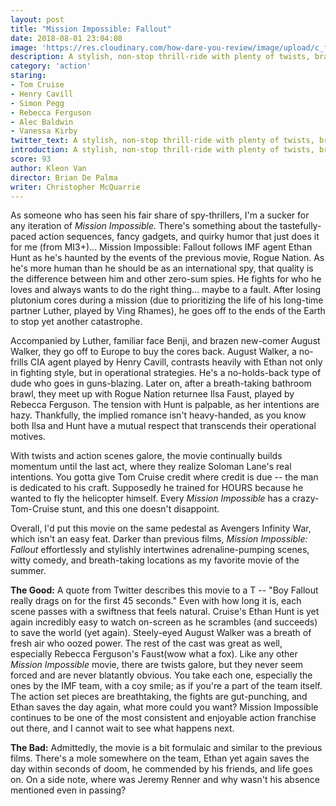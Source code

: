 ```yaml
---
layout: post
title: "Mission Impossible: Fallout"
date: 2018-08-01 23:04:08
image: 'https://res.cloudinary.com/how-dare-you-review/image/upload/c_fill,h_399,w_760/v1528671134/mission-impossible-fallout.jpg'
description: A stylish, non-stop thrill-ride with plenty of twists, brawls, and cunning to make 147 minutes breeze by effortlessly. I hope it's not the last we see of Ethan Hunt.
category: 'action'
staring:
- Tom Cruise
- Henry Cavill
- Simon Pegg
- Rebecca Ferguson
- Alec Baldwin
- Vanessa Kirby
twitter_text: A stylish, non-stop thrill-ride with plenty of twists, brawls, and cunning to make 147 minutes breeze by effortlessly. I hope it's not the last we see of Ethan Hunt.
introduction: A stylish, non-stop thrill-ride with plenty of twists, brawls, and cunning to make 147 minutes breeze by effortlessly. I hope it's not the last we see of Ethan Hunt.
score: 93
author: Kleon Van
director: Brian De Palma
writer: Christopher McQuarrie
---
```




As someone who has seen his fair share of spy-thrillers, I'm a sucker for any iteration of *Mission Impossible.* There's something about the tastefully-paced action sequences, fancy gadgets, and quirky humor that just does it for me (from MI3+)... Mission Impossible: Fallout follows IMF agent Ethan Hunt as he's haunted by the events of the previous movie, Rogue Nation. As he's more human than he should be as an international spy, that quality is the difference between him and other zero-sum spies. He fights for who he loves and always wants to do the right thing... maybe to a fault. After losing plutonium cores during a mission (due to prioritizing the life of his long-time partner Luther, played by Ving Rhames), he goes off to the ends of the Earth to stop yet another catastrophe.

Accompanied by Luther, familiar face Benji, and brazen new-comer August Walker, they go off to Europe to buy the cores back. August Walker, a no-frills CIA agent played by Henry Cavill, contrasts heavily with Ethan not only in fighting style, but in operational strategies. He's a no-holds-back type of dude who goes in guns-blazing. Later on, after a breath-taking bathroom brawl, they meet up with Rogue Nation returnee Ilsa Faust, played by Rebecca Ferguson. The tension with Hunt is palpable, as her intentions are hazy. Thankfully, the implied romance isn't heavy-handed, as you know both Ilsa and Hunt have a mutual respect that transcends their operational motives.

With twists and action scenes galore, the movie continually builds momentum until the last act, where they realize Soloman Lane's real intentions. You gotta give Tom Cruise credit where credit is due -- the man is dedicated to his craft. Supposedly he trained for HOURS because he wanted to fly the helicopter himself. Every *Mission Impossible* has a crazy-Tom-Cruise stunt, and this one doesn't disappoint.

Overall, I'd put this movie on the same pedestal as Avengers Infinity War, which isn't an easy feat. Darker than previous films, *Mission Impossible: Fallout* effortlessly and stylishly intertwines adrenaline-pumping scenes, witty comedy, and breath-taking locations as my favorite movie of the summer.

**The Good:** A quote from Twitter describes this movie to a T -- "Boy Fallout really drags on for the first 45 seconds." Even with how long it is, each scene passes with a swiftness that feels natural. Cruise's Ethan Hunt is yet again incredibly easy to watch on-screen as he scrambles (and succeeds) to save the world (yet again). Steely-eyed August Walker was a breath of fresh air who oozed power. The rest of the cast was great as well, especially Rebecca Ferguson's Faust(wow what a fox). Like any other *Mission Impossible* movie, there are twists galore, but they never seem forced and are never blatantly obvious. You take each one, especially the ones by the IMF team, with a coy smile; as if you're a part of the team itself. The action set pieces are breathtaking, the fights are gut-punching, and Ethan saves the day again, what more could you want? Mission Impossible continues to be one of the most consistent and enjoyable action franchise out there, and I cannot wait to see what happens next.

**The Bad:** Admittedly, the movie is a bit formulaic and similar to the previous films. There's a mole somewhere on the team, Ethan yet again saves the day within seconds of doom, he commended by his friends, and life goes on. On a side note, where was Jeremy Renner and why wasn't his absence mentioned even in passing?
